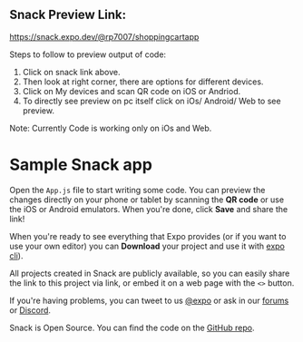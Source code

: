## Snack Preview Link:
https://snack.expo.dev/@rp7007/shoppingcartapp

Steps to follow to preview output of code:
1. Click on snack link above.
2. Then look at right corner, there are options for different devices.
3. Click on My devices and scan QR code on iOS or Andriod.
4. To directly see preview on pc itself click on iOs/ Android/ Web to see preview.

Note: Currently Code is working only on iOs and Web.




# Sample Snack app

Open the `App.js` file to start writing some code. You can preview the changes directly on your phone or tablet by scanning the **QR code** or use the iOS or Android emulators. When you're done, click **Save** and share the link!

When you're ready to see everything that Expo provides (or if you want to use your own editor) you can **Download** your project and use it with [expo cli](https://docs.expo.dev/get-started/installation/#expo-cli)).

All projects created in Snack are publicly available, so you can easily share the link to this project via link, or embed it on a web page with the `<>` button.

If you're having problems, you can tweet to us [@expo](https://twitter.com/expo) or ask in our [forums](https://forums.expo.dev/c/expo-dev-tools/61) or [Discord](https://chat.expo.dev/).

Snack is Open Source. You can find the code on the [GitHub repo](https://github.com/expo/snack).
